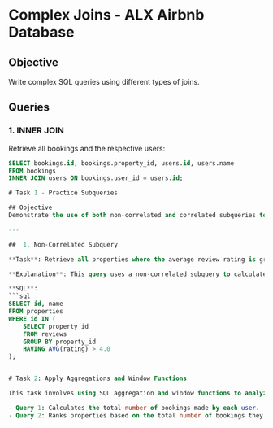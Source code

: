 # Complex Joins - ALX Airbnb Database

## Objective
Write complex SQL queries using different types of joins.

## Queries

### 1. INNER JOIN
Retrieve all bookings and the respective users:
```sql
SELECT bookings.id, bookings.property_id, users.id, users.name
FROM bookings
INNER JOIN users ON bookings.user_id = users.id;

# Task 1 - Practice Subqueries

## Objective
Demonstrate the use of both non-correlated and correlated subqueries to extract specific insights from the database.

---

##  1. Non-Correlated Subquery

**Task**: Retrieve all properties where the average review rating is greater than 4.0.

**Explanation**: This query uses a non-correlated subquery to calculate the average rating for each property in the `reviews` table and selects only those property IDs where the average is above 4.0.

**SQL**:
```sql
SELECT id, name
FROM properties
WHERE id IN (
    SELECT property_id
    FROM reviews
    GROUP BY property_id
    HAVING AVG(rating) > 4.0
);


# Task 2: Apply Aggregations and Window Functions

This task involves using SQL aggregation and window functions to analyze booking data.

- Query 1: Calculates the total number of bookings made by each user.
- Query 2: Ranks properties based on the total number of bookings they have received, using the ROW_NUMBER() window function.



